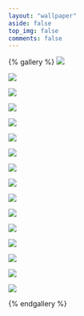 ```yaml
---
layout: "wallpaper"
aside: false
top_img: false
comments: false
---
```


{% gallery %}
![](https://cdn.jsdelivr.net/gh/zhaoze-jpg/Xianqi@main/imgg/1.webp)

![](https://cdn.jsdelivr.net/gh/zhaoze-jpg/Xianqi@main/imgg/2.webp)

![](https://cdn.jsdelivr.net/gh/zhaoze-jpg/Xianqi@main/imgg/3.webp)

![](https://cdn.jsdelivr.net/gh/zhaoze-jpg/Xianqi@main/imgg/4.webp)

![](https://cdn.jsdelivr.net/gh/zhaoze-jpg/Xianqi@main/imgg/5.webp)

![](https://cdn.jsdelivr.net/gh/zhaoze-jpg/Xianqi@main/imgg/6.webp)

![](https://cdn.jsdelivr.net/gh/zhaoze-jpg/Xianqi@main/imgg/7.webp)

![](https://cdn.jsdelivr.net/gh/zhaoze-jpg/Xianqi@main/imgg/8.webp)

![](https://cdn.jsdelivr.net/gh/zhaoze-jpg/Xianqi@main/imgg/9.webp)

![](https://cdn.jsdelivr.net/gh/zhaoze-jpg/Xianqi@main/imgg/10.webp)

![](https://cdn.jsdelivr.net/gh/zhaoze-jpg/Xianqi@main/imgg/11.webp)

![](https://cdn.jsdelivr.net/gh/zhaoze-jpg/Xianqi@main/imgg/12.webp)

![](https://cdn.jsdelivr.net/gh/zhaoze-jpg/Xianqi@main/imgg/13.webp)

![](https://cdn.jsdelivr.net/gh/zhaoze-jpg/Xianqi@main/imgg/14.webp)

![](https://cdn.jsdelivr.net/gh/zhaoze-jpg/Xianqi@main/imgg/15.webp)

![](https://cdn.jsdelivr.net/gh/zhaoze-jpg/Xianqi@main/imgg/16.webp)

{% endgallery %}